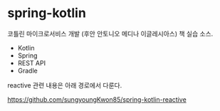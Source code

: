 # spring-kotlin
코틀린 마이크로서비스 개발 (후안 안토니오 메디나 이글레시아스) 책 실습 소스.

* Kotlin
* Spring
* REST API
* Gradle


reactive 관련 내용은 아래 경로에서 다룬다.

https://github.com/sungyoungKwon85/spring-kotlin-reactive
